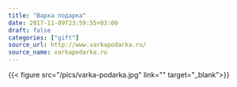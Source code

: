 ```yaml
---
title: "Варка подарка"
date: 2017-11-09T23:59:55+03:00
draft: false
categories: ["gift"]
source_url: http://www.varkapodarka.ru/
source_name: varkapodarka.ru
---
```


{{< figure src="/pics/varka-podarka.jpg" link="" target="_blank">}}

<!--more-->
